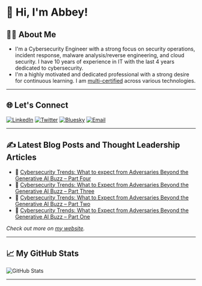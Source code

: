# 👋 Hi, I'm Abbey!

## 👨‍💻 About Me
- I'm a Cybersecurity Engineer with a strong focus on security operations, incident response, malware analysis/reverse engineering, and cloud security. I have 10 years of experience in IT with the last 4 years dedicated to cybersecurity.
- I'm a highly motivated and dedicated professional with a strong desire for continuous learning. I am [multi-certified](https://www.credly.com/users/abiodun-adegbola.ede39b92) across various technologies.

---

## 🌐 Let's Connect

[![LinkedIn](https://img.shields.io/badge/-LinkedIn-blue?style=flat&logo=linkedin&logoColor=white)](https://linkedin.com/in/abiodunadegbola/)
[![Twitter](https://img.shields.io/badge/-Twitter-1DA1F2?style=flat&logo=twitter&logoColor=white)](https://twitter.com/el_kol)
[![Bluesky](https://img.shields.io/badge/-Bluesky-0057FF?style=flat&logoColor=white)](https://bsky.app/profile/abbeyadegbola.com)
[![Email](https://img.shields.io/badge/-Email-D14836?style=flat&logo=gmail&logoColor=white)](mailto:bt.adegbola@gmail.com)

---

## ✍️ Latest Blog Posts and Thought Leadership Articles
- 🔗 [Cybersecurity Trends: What to expect from Adversaries Beyond the Generative AI Buzz – Part Four](https://systaltech.com/insights/cybersecurity-trends-what-to-expect-from-adversaries-beyond-the-generative-ai-buzz-part-four/) 
- 🔗 [Cybersecurity Trends: What to Expect from Adversaries Beyond the Generative AI Buzz – Part Three](https://systaltech.com/insights/cybersecurity-trends-what-to-expect-from-adversaries-beyond-the-generative-ai-buzz-part-three/) 
- 🔗 [Cybersecurity Trends: What to Expect from Adversaries Beyond the Generative AI Buzz – Part Two](https://systaltech.com/insights/cybersecurity-trends-what-to-expect-from-adversaries-beyond-the-generative-ai-buzz-part-two/)
- 🔗 [Cybersecurity Trends: What to Expect from Adversaries Beyond the Generative AI Buzz – Part One](https://systaltech.com/insights/cybersecurity-trends-what-to-expect-from-adversaries-beyond-the-generative-ai-buzz/) 

*Check out more on [my website](https://abbeyadegbola.com/).*

---

## 📈 My GitHub Stats
![GitHub Stats](https://github-readme-stats.vercel.app/api?username=abbeyadegbola&show_icons=true&theme=radical)


---

